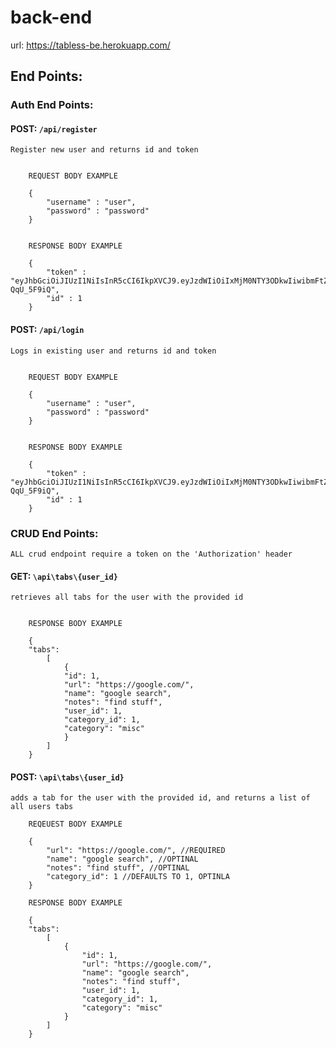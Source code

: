 # back-end

url: https://tabless-be.herokuapp.com/

## End Points:

### Auth End Points:

#### POST:  `/api/register` 

    Register new user and returns id and token


```
    
    REQUEST BODY EXAMPLE

    {
        "username" : "user",
        "password" : "password"
    }
```

```
    
    RESPONSE BODY EXAMPLE

    {
        "token" : "eyJhbGciOiJIUzI1NiIsInR5cCI6IkpXVCJ9.eyJzdWIiOiIxMjM0NTY3ODkwIiwibmFtZSI6Ik1hdHQiLCJpYXQiOjE1MTYyMzkwMjJ9.ZH_EwE6kEBVFqZBQVhTg6DNDa8iJ9jhZx-QqU_5F9iQ",
        "id" : 1
    }
```

#### POST:  `/api/login` 

    Logs in existing user and returns id and token


```
    
    REQUEST BODY EXAMPLE

    {
        "username" : "user",
        "password" : "password"
    }
```

```
    
    RESPONSE BODY EXAMPLE

    {
        "token" : "eyJhbGciOiJIUzI1NiIsInR5cCI6IkpXVCJ9.eyJzdWIiOiIxMjM0NTY3ODkwIiwibmFtZSI6Ik1hdHQiLCJpYXQiOjE1MTYyMzkwMjJ9.ZH_EwE6kEBVFqZBQVhTg6DNDa8iJ9jhZx-QqU_5F9iQ",
        "id" : 1
    }
```

### CRUD End Points:

    ALL crud endpoint require a token on the 'Authorization' header

#### GET: `\api\tabs\{user_id}`

    retrieves all tabs for the user with the provided id


```
    
    RESPONSE BODY EXAMPLE

    {
    "tabs": 
        [
            {
            "id": 1,
            "url": "https://google.com/",
            "name": "google search",
            "notes": "find stuff",
            "user_id": 1,
            "category_id": 1,
            "category": "misc"
            }
        ]
    }
```

#### POST: `\api\tabs\{user_id}`

    adds a tab for the user with the provided id, and returns a list of all users tabs


```
    REQEUEST BODY EXAMPLE

    {
        "url": "https://google.com/", //REQUIRED
        "name": "google search", //OPTINAL
        "notes": "find stuff", //OPTINAL
        "category_id": 1 //DEFAULTS TO 1, OPTINLA
    }
```



```
    RESPONSE BODY EXAMPLE

    {
    "tabs": 
        [
            {
                "id": 1,
                "url": "https://google.com/",
                "name": "google search",
                "notes": "find stuff",
                "user_id": 1,
                "category_id": 1,
                "category": "misc"
            }
        ]
    }
```
